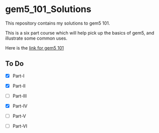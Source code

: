 # gem5_101_Solutions

This repository contains my solutions to gem5 101.

This is a six part course which will help pick up the basics of gem5, and illustrate some common uses.

Here is the [link for gem5 101](https://www.gem5.org/documentation/learning_gem5/gem5_101/)

## To Do 

- [x] Part-I
- [x] Part-II
- [ ] Part-III
- [x] Part-IV
- [ ] Part-V
- [ ] Part-VI

